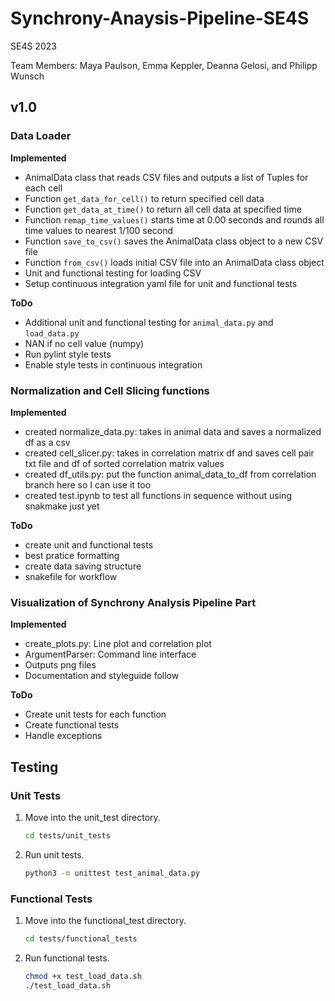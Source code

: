 # Synchrony-Anaysis-Pipeline-SE4S

SE4S 2023

Team Members: Maya Paulson, Emma Keppler, Deanna Gelosi, and Philipp Wunsch 

## v1.0

### Data Loader

**Implemented**

- AnimalData class that reads CSV files and outputs a list of Tuples for each cell
- Function `get_data_for_cell()` to return specified cell data
- Function `get_data_at_time()` to return all cell data at specified time
- Function `remap_time_values()` starts time at 0.00 seconds and rounds all time values to nearest 1/100 second
- Function `save_to_csv()` saves the AnimalData class object to a new CSV file
- Function `from_csv()` loads initial CSV file into an AnimalData class object
- Unit and functional testing for loading CSV
- Setup continuous integration yaml file for unit and functional tests

**ToDo**

- Additional unit and functional testing for `animal_data.py` and `load_data.py`
- NAN if no cell value (numpy)
- Run pylint style tests
- Enable style tests in continuous integration

### Normalization and Cell Slicing functions

**Implemented**

- created normalize_data.py: takes in animal data and saves a normalized df as a csv
- created cell_slicer.py: takes in correlation matrix df and saves cell pair txt file and df of sorted correlation matrix values
- created df_utils.py: put the function animal_data_to_df from correlation branch here so I can use it too
- created test.ipynb to test all functions in sequence without using snakmake just yet

**ToDo**

- create unit and functional tests
- best pratice formatting
- create data saving structure
- snakefile for workflow

### Visualization of Synchrony Analysis Pipeline Part

**Implemented**

- create_plots.py: Line plot and correlation plot
- ArgumentParser: Command line interface
- Outputs png files
- Documentation and styleguide follow

**ToDo**

- Create unit tests for each function
- Create functional tests
- Handle exceptions




## Testing

### Unit Tests

1. Move into the unit_test directory.

    ```bash
    cd tests/unit_tests
    ```

2. Run unit tests.

   ```bash
   python3 -m unittest test_animal_data.py  
   ```

### Functional Tests

1. Move into the functional_test directory.

    ```bash
    cd tests/functional_tests
    ```

2. Run functional tests.

    ```bash
    chmod +x test_load_data.sh
    ./test_load_data.sh 
    ```

